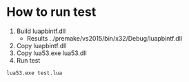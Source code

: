 # How to run test

1. Build luapbintf.dll
	* Results ../premake/vs2015/bin/x32/Debug/luapbintf.dll
1. Copy luapbintf.dll
1. Copy lua53.exe lua53.dll
1. Run test
```
lua53.exe test.lua
```
